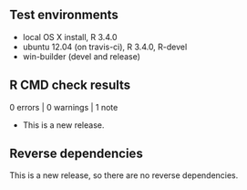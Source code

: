 ## Test environments
* local OS X install, R 3.4.0
* ubuntu 12.04 (on travis-ci), R 3.4.0, R-devel
* win-builder (devel and release)

## R CMD check results

0 errors | 0 warnings | 1 note

* This is a new release.

## Reverse dependencies

This is a new release, so there are no reverse dependencies.
